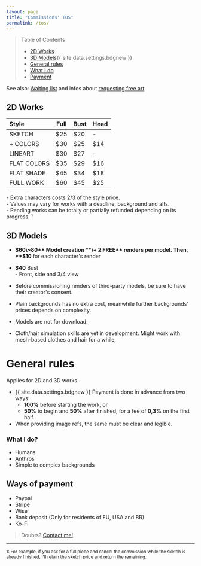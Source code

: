 ```yaml
---
layout: page
title: "Commissions' TOS"
permalink: /tos/
---
```


> Table of Contents
> 
> - [2D Works](#2d-works)
> - [3D Models](#3d-models){{ site.data.settings.bdgnew }}
> - [General rules](#general-rules)
> - [What I do](#what-i-do)
> - [Payment](#ways-of-payment)

See also: [Waiting list](/queue) and infos about [requesting free art](/requests)

## 2D Works

| Style          | Full | Bust | Head |
| :------------- | ---- | ---- | ---- |
| SKETCH         | $25  | $20  | -    |
| + COLORS       | $30  | $25  | $14  |
| LINEART        | $30  | $27  | -    |
| FLAT COLORS    | $35  | $29  | $16  |
| FLAT SHADE     | $45  | $34  | $18  |
| FULL WORK      | $60  | $45  | $25  |

\- Extra characters costs 2/3 of the style price.  
\- Values may vary for works with a deadline, background and alts.  
\- Pending works can be totally or partially refunded depending on its progress. ¹

## 3D Models

- **$60\~80** Model creation  
    **\+ 2 FREE** renders per model. Then, **$10** for each character's render  
- **$40** Bust  
    \- Front, side and 3/4 view

- Before commissioning renders of third-party models, be sure to have their creator's consent.    
- Plain backgrounds has no extra cost, meanwhile further backgrounds' prices depends on complexity.  
- Models are not for download.  
- Cloth/hair simulation skills are yet in development. Might work with mesh-based clothes and hair for a while,


# General rules
Applies for 2D and 3D works.

- {{ site.data.settings.bdgnew }} Payment is done in advance from two ways:
    - **100%** before starting the work, or
    - **50%** to begin and **50%** after finished, for a fee of **0,3%** on the first half.
- When providing image refs, the same must be clear and legible.

### What I do?
- Humans
- Anthros
- Simple to complex backgrounds

## Ways of payment
- Paypal
- Stripe
- Wise
- Bank deposit (Only for residents of EU, USA and BR)
- Ko-Fi

> Doubts? [Contact me!](/contact)  

____
<sub>
1: For example, if you ask for a full piece and cancel the commission while the sketch is already finished, I'll retain the sketch price and return the remaining.
</sub>
